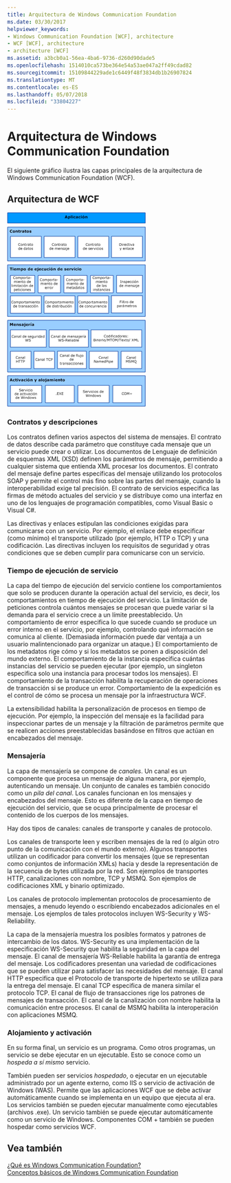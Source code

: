 ```yaml
---
title: Arquitectura de Windows Communication Foundation
ms.date: 03/30/2017
helpviewer_keywords:
- Windows Communication Foundation [WCF], architecture
- WCF [WCF], architecture
- architecture [WCF]
ms.assetid: a3bcb0a1-56ea-4ba6-9736-d260d90dade5
ms.openlocfilehash: 1514010ca573be364e54a53ae047a2ff49cdad82
ms.sourcegitcommit: 15109844229ade1c6449f48f3834db1b26907824
ms.translationtype: MT
ms.contentlocale: es-ES
ms.lasthandoff: 05/07/2018
ms.locfileid: "33804227"
---
```

# <a name="windows-communication-foundation-architecture"></a>Arquitectura de Windows Communication Foundation
El siguiente gráfico ilustra las capas principales de la arquitectura de Windows Communication Foundation (WCF).  
  
## <a name="wcf-architecture"></a>Arquitectura de WCF  
 ![La arquitectura WCF](../../../docs/framework/wcf/media/wcf-architecture.gif "WCF_Architecture")  
  
### <a name="contracts-and-descriptions"></a>Contratos y descripciones  
 Los contratos definen varios aspectos del sistema de mensajes. El contrato de datos describe cada parámetro que constituye cada mensaje que un servicio puede crear o utilizar. Los documentos de Lenguaje de definición de esquemas XML (XSD) definen los parámetros de mensaje, permitiendo a cualquier sistema que entienda XML procesar los documentos. El contrato del mensaje define partes específicas del mensaje utilizando los protocolos SOAP y permite el control más fino sobre las partes del mensaje, cuando la interoperabilidad exige tal precisión. El contrato de servicios especifica las firmas de método actuales del servicio y se distribuye como una interfaz en uno de los lenguajes de programación compatibles, como Visual Basic o Visual C#.  
  
 Las directivas y enlaces estipulan las condiciones exigidas para comunicarse con un servicio.  Por ejemplo, el enlace debe especificar (como mínimo) el transporte utilizado (por ejemplo, HTTP o TCP) y una codificación. Las directivas incluyen los requisitos de seguridad y otras condiciones que se deben cumplir para comunicarse con un servicio.  
  
### <a name="service-runtime"></a>Tiempo de ejecución de servicio  
 La capa del tiempo de ejecución del servicio contiene los comportamientos que solo se producen durante la operación actual del servicio, es decir, los comportamientos en tiempo de ejecución del servicio. La limitación de peticiones controla cuántos mensajes se procesan que puede variar si la demanda para el servicio crece a un límite preestablecido. Un comportamiento de error especifica lo que sucede cuando se produce un error interno en el servicio, por ejemplo, controlando qué información se comunica al cliente. (Demasiada información puede dar ventaja a un usuario malintencionado para organizar un ataque.) El comportamiento de los metadatos rige cómo y si los metadatos se ponen a disposición del mundo externo. El comportamiento de la instancia especifica cuántas instancias del servicio se pueden ejecutar (por ejemplo, un singleton especifica solo una instancia para procesar todos los mensajes). El comportamiento de la transacción habilita la recuperación de operaciones de transacción si se produce un error. Comportamiento de la expedición es el control de cómo se procesa un mensaje por la infraestructura WCF.  
  
 La extensibilidad habilita la personalización de procesos en tiempo de ejecución. Por ejemplo, la inspección del mensaje es la facilidad para inspeccionar partes de un mensaje y la filtración de parámetros permite que se realicen acciones preestablecidas basándose en filtros que actúan en encabezados del mensaje.  
  
### <a name="messaging"></a>Mensajería  
 La capa de mensajería se compone de *canales*. Un canal es un componente que procesa un mensaje de alguna manera, por ejemplo, autenticando un mensaje. Un conjunto de canales es también conocido como un *pila del canal*. Los canales funcionan en los mensajes y encabezados del mensaje. Esto es diferente de la capa en tiempo de ejecución del servicio, que se ocupa principalmente de procesar el contenido de los cuerpos de los mensajes.  
  
 Hay dos tipos de canales: canales de transporte y canales de protocolo.  
  
 Los canales de transporte leen y escriben mensajes de la red (o algún otro punto de la comunicación con el mundo externo). Algunos transportes utilizan un codificador para convertir los mensajes (que se representan como conjuntos de información XMLs) hacia y desde la representación de la secuencia de bytes utilizada por la red. Son ejemplos de transportes HTTP, canalizaciones con nombre, TCP y MSMQ. Son ejemplos de codificaciones XML y binario optimizado.  
  
 Los canales de protocolo implementan protocolos de procesamiento de mensajes, a menudo leyendo o escribiendo encabezados adicionales en el mensaje. Los ejemplos de tales protocolos incluyen WS-Security y WS-Reliability.  
  
 La capa de la mensajería muestra los posibles formatos y patrones de intercambio de los datos. WS-Security es una implementación de la especificación WS-Security que habilita la seguridad en la capa del mensaje. El canal de mensajería WS-Reliable habilita la garantía de entrega del mensaje. Los codificadores presentan una variedad de codificaciones que se pueden utilizar para satisfacer las necesidades del mensaje. El canal HTTP especifica que el Protocolo de transporte de hipertexto se utiliza para la entrega del mensaje. El canal TCP especifica de manera similar el protocolo TCP. El canal de flujo de transacciones rige los patrones de mensajes de transacción. El canal de la canalización con nombre habilita la comunicación entre procesos. El canal de MSMQ habilita la interoperación con aplicaciones MSMQ.  
  
### <a name="hosting-and-activation"></a>Alojamiento y activación  
 En su forma final, un servicio es un programa. Como otros programas, un servicio se debe ejecutar en un ejecutable. Esto se conoce como un *hospeda a sí mismo* servicio.  
  
 También pueden ser servicios *hospedado*, o ejecutar en un ejecutable administrado por un agente externo, como IIS o servicio de activación de Windows (WAS). Permite que las aplicaciones WCF que se debe activar automáticamente cuando se implementa en un equipo que ejecuta al era. Los servicios también se pueden ejecutar manualmente como ejecutables (archivos .exe). Un servicio también se puede ejecutar automáticamente como un servicio de Windows. Componentes COM + también se pueden hospedar como servicios WCF.  
  
## <a name="see-also"></a>Vea también  
 [¿Qué es Windows Communication Foundation?](../../../docs/framework/wcf/whats-wcf.md)  
 [Conceptos básicos de Windows Communication Foundation](../../../docs/framework/wcf/fundamental-concepts.md)
